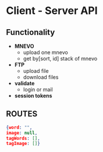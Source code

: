 # Client - Server API

## Functionality
- **MNEVO**
  - upload one mnevo
  - get by[sort, id] stack of mnevo
- **FTP**
  - upload file
  - download files
- **validate**
  - login or mail
- **session tokens**

## ROUTES
```json
{word: "",
image: null,
tagWords: [],
tagImage: []}
```